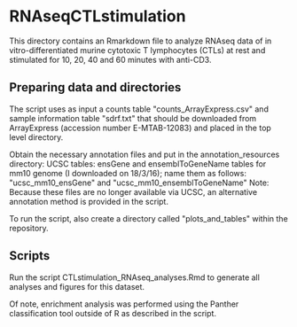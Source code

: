 # RNAseqCTLstimulation

This directory contains an Rmarkdown file to analyze RNAseq data of in vitro-differentiated murine cytotoxic T lymphocytes (CTLs) at rest and stimulated for 10, 20, 40 and 60 minutes with anti-CD3.

## Preparing data and directories

The script uses as input a counts table "counts_ArrayExpress.csv" and sample information table "sdrf.txt" that should be downloaded from ArrayExpress (accession number E-MTAB-12083) and placed in the top level directory.

Obtain the necessary annotation files and put in the annotation_resources directory:
UCSC tables: ensGene and ensemblToGeneName tables for mm10 genome (I downloaded on 18/3/16); name them as follows: "ucsc_mm10_ensGene" and "ucsc_mm10_ensemblToGeneName"
Note: Because these files are no longer available via UCSC, an alternative annotation method is provided in the script.

To run the script, also create a directory called "plots_and_tables" within the repository.

## Scripts

Run the script CTLstimulation_RNAseq_analyses.Rmd to generate all analyses and figures for this dataset.

Of note, enrichment analysis was performed using the Panther classification tool outside of R as described in the script.